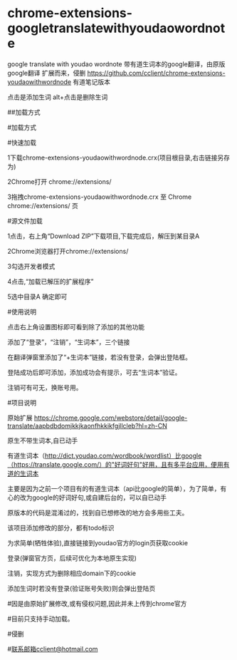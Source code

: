 # chrome-extensions-googletranslatewithyoudaowordnote
google translate with youdao wordnote 带有道生词本的google翻译，由原版google翻译 扩展而来，侵删
https://github.com/cclient/chrome-extensions-youdaowithwordnode 有道笔记版本

点击是添加生词
alt+点击是删除生词

##加载方式

#加载方式

#快速加载

1下载chrome-extensions-youdaowithwordnode.crx(项目根目录,右击链接另存为)

2Chrome打开 chrome://extensions/

3拖拽chrome-extensions-youdaowithwordnode.crx 至 Chrome chrome://extensions/ 页

#源文件加载

1点击，右上角“Download ZIP”下载项目,下载完成后，解压到某目录A

2Chrome浏览器打开chrome://extensions/

3勾选开发者模式

4点击,“加载已解压的扩展程序”

5选中目录A 确定即可

#使用说明

点击右上角设置图标即可看到除了添加的其他功能

添加了“登录”，“注销”，“生词本”，三个链接

在翻译弹窗里添加了“+生词本”链接，若没有登录，会弹出登陆框。

登陆成功后即可添加，添加成功会有提示，可去“生词本”验证。

注销可有可无，换账号用。

#项目说明

原始扩展 https://chrome.google.com/webstore/detail/google-translate/aapbdbdomjkkjkaonfhkkikfgjllcleb?hl=zh-CN

原生不带生词本,自已动手

有道生词本（http://dict.youdao.com/wordbook/wordlist）比google（https://translate.google.com/）的"好词好句"好用，且有多平台应用，便用有道的生词本

主要是因为之前一个项目有的有道生词本（api比google的简单），为了简单，有心的改为google的好词好句,或自建后台的，可以自已动手

原版本的代码是混淆过的，找到自已想修改的地方会多用些工夫。

该项目添加修改的部分，都有todo标识

为求简单(牺牲体验),直接链接到youdao官方的login页获取cookie

登录(弹窗官方页，后续可优化为本地原生实现)

注销，实现方式为删除相应domain下的cookie

添加生词时若没有登录(验证账号失败)则会弹出登陆页

#因是由原始扩展修改,或有侵权问题,因此并未上传到chrome官方

#目前只支持手动加载。

#侵删

#联系邮箱cclient@hotmail.com
